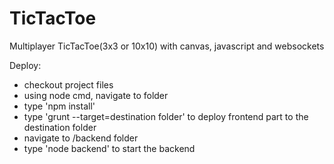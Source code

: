 TicTacToe
=========

Multiplayer TicTacToe(3x3 or 10x10) with canvas, javascript and websockets

Deploy:
 - checkout project files
 - using node cmd, navigate to folder
 - type 'npm install'
 - type 'grunt  --target=destination folder' to deploy frontend part to the destination folder
 - navigate to /backend folder
 - type 'node backend' to start the backend
